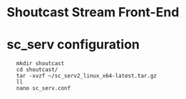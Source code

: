 # Shoutcast Stream Front-End

# sc_serv configuration
```wget http://download.nullsoft.com/shoutcast/tools/sc_serv2_linux_x64-latest.tar.gz
   mkdir shoutcast
   cd shoutcast/
   tar -xvzf ~/sc_serv2_linux_x64-latest.tar.gz
   ll
   nano sc_serv.conf
   ```

